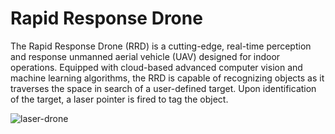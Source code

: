 # Rapid Response Drone
The Rapid Response Drone (RRD) is a cutting-edge, real-time perception and response unmanned aerial vehicle (UAV) designed for indoor operations. Equipped with cloud-based advanced computer vision and machine learning algorithms, the RRD is capable of recognizing objects as it traverses the space in search of a user-defined target. Upon identification of the target, a laser pointer is fired to tag the object.

![laser-drone](https://jose-troche.github.io/GlassARDroneCommanderPy/images/laser-drone-perspective.png)